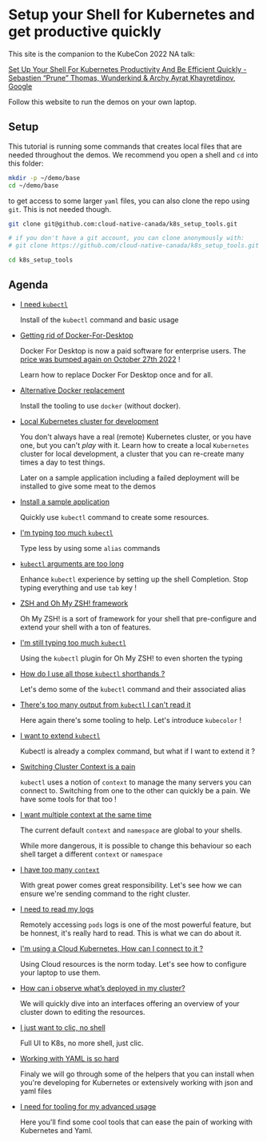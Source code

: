 # Setup your Shell for Kubernetes and get productive quickly

This site is the companion to the KubeCon 2022 NA talk:

[Set Up Your Shell For Kubernetes Productivity And Be Efficient Quickly - Sebastien “Prune” Thomas, Wunderkind & Archy Ayrat Khayretdinov, Google](https://kccncna2022.sched.com/event/182F7/tutorial-set-up-your-shell-for-kubernetes-productivity-and-be-efficient-quickly-sebastien-prune-thomas-wunderkind-archy-ayrat-khayretdinov-google)

Follow this website to run the demos on your own laptop.

## Setup
This tutorial is running some commands that creates local files that are needed throughout the demos.
We recommend you open a shell and `cd` into this folder:

```bash
mkdir -p ~/demo/base
cd ~/demo/base
```

to get access to some larger `yaml` files, you can also clone the repo using `git`. This is not needed though.

```bash 
git clone git@github.com:cloud-native-canada/k8s_setup_tools.git

# if you don't have a git account, you can clone anonymously with:
# git clone https://github.com/cloud-native-canada/k8s_setup_tools.git

cd k8s_setup_tools
```

## Agenda

- [I need `kubectl`](kubectl.md)

    Install of the `kubectl` command and basic usage

- [Getting rid of Docker-For-Desktop](local_cluster/colima.md)

    Docker For Desktop is now a paid software for enterprise users. The [price was bumped again on October 27th 2022](https://www.docker.com/pricing/october-2022-pricing-change-faq) !

    Learn how to replace Docker For Desktop once and for all.

- [Alternative Docker replacement](local_cluster/podman.md)

    Install the tooling to use `docker` (without docker).

- [Local Kubernetes cluster for development](local_cluster/kind.md)

    You don't always have a real (remote) Kubernetes cluster, or you have one, but you can't *play* with it.
    Learn how to create a local `Kubernetes` cluster for local development, a cluster that you can
    re-create many times a day to test things.

    Later on a sample application including a failed deployment will be installed to give some meat to the demos

- [Install a sample application](app_deployment.md)

    Quickly use `kubectl` command to create some resources.

- [I'm typing too much `kubectl`](shell_setup.md#im-typing-too-much-kubectl-commands)

    Type less by using some `alias` commands

- [`kubectl` arguments are too long](shell_setup.md#kubectl-arguments-are-too-long)

    Enhance `kubectl` experience by setting up the shell Completion. Stop typing everything and use `tab` key !

- [ZSH and Oh My ZSH! framework](shell_setup.md#zsh-shell)

    Oh My ZSH! is a sort of framework for your shell that pre-configure and extend your shell with a ton of features. 

- [I'm still typing too much `kubectl`](shell_setup.md#im-still-typing-too-much-kubectl)

    Using the `kubectl` plugin for Oh My ZSH! to even shorten the typing

- [How do I use all those `kubectl` shorthands ?](kubectl_tooling/kubectl.md)

    Let's demo some of the `kubectl` command and their associated alias

- [There's too many output from `kubectl` I can't read it](kubectl_tooling/kubecolor.md)

    Here again there's some tooling to help. Let's introduce `kubecolor` !

- [I want to extend `kubectl`](kubectl_tooling/krew.md)

    Kubectl is already a complex command, but what if I want to extend it ? 

- [Switching Cluster Context is a pain](kubectl_tooling/krew.md#manage-kubernetes-context)

    `kubectl` uses a notion of `context` to manage the many servers you can connect to. Switching from one to the other can quickly be a pain. We have some tools for that too !

- [I want multiple context at the same time](kubectl_tooling/kubie.md)

    The current default `context` and `namespace` are global to your shells. 
    
    While more dangerous, it is possible to change this behaviour so each shell target a different `context` or `namespace`
    
- [I have too many `context`](kubectl_tooling/kubie.md#i-dont-know-which-context-im-using)

    With great power comes great responsibility. Let's see how we can ensure we're sending command to the right cluster.

- [I need to read my logs](kubectl_tooling/stern.md)

    Remotely accessing `pods` logs is one of the most powerful feature, but be honnest, it's really hard to read. This is what we can do about it.
  
- [I'm using a Cloud Kubernetes, How can I connect to it ?](cloud_commands.md)

    Using Cloud resources is the norm today. Let's see how to configure your laptop to use them.

- [How can i observe what’s deployed in my cluster?](interfaces/k9s.md)

    We will quickly dive into an interfaces offering an overview of your cluster down to editing the resources. 

- [I just want to clic, no shell](interfaces/lens.md)

    Full UI to K8s, no more shell, just clic.

- [Working with YAML is so hard](dev_tooling/vscode.md)

    Finaly we will go through some of the helpers that you can install when you're developing for Kubernetes
    or extensively working with json and yaml files

- [I need for tooling for my advanced usage](dev_tooling/apps.md)

    Here you'll find some cool tools that can ease the pain of working with Kubernetes and Yaml.
